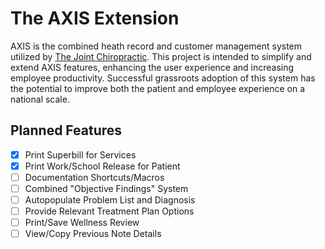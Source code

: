 # The AXIS Extension

AXIS is the combined heath record and customer management system utilized by [The Joint Chiropractic](https://www.thejoint.com/our-story). This project is intended to simplify and extend AXIS features, enhancing the user experience and increasing employee productivity. Successful grassroots adoption of this system has the potential to improve both the patient and employee experience on a national scale.

## Planned Features
- [x] Print Superbill for Services
- [x] Print Work/School Release for Patient
- [ ] Documentation Shortcuts/Macros
- [ ] Combined "Objective Findings" System
- [ ] Autopopulate Problem List and Diagnosis
- [ ] Provide Relevant Treatment Plan Options
- [ ] Print/Save Wellness Review
- [ ] View/Copy Previous Note Details
